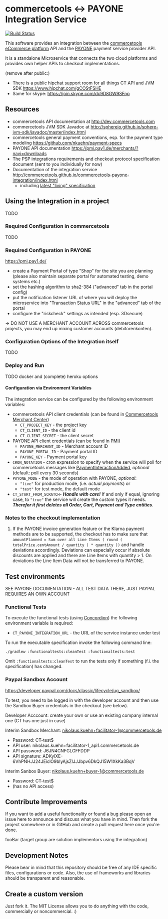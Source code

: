 # commercetools <-> PAYONE Integration Service

[![Build Status](https://travis-ci.com/commercetools/commercetools-payone-integration.svg?token=BGS8vSNxuriRBqs9Ffzs&branch=master)](https://travis-ci.com/commercetools/commercetools-payone-integration)

This software provides an integration between the [commercetools eCommerce platform](http://dev.sphere.io) API
and the [PAYONE](http://www.payone.de) payment service provider API. 

It is a standalone Microservice that connects the two cloud platforms and provides own helper APIs to checkout
implementations. 

(remove after public:) 
 * There is a public hipchat support room for all things CT API and JVM SDK https://www.hipchat.com/gCOStFSHE
 * Same for skype: https://join.skype.com/dc9D8GW9SFnp 
 
## Resources
 * commercetools API documentation at http://dev.commercetools.com
 * commercetools JVM SDK Javadoc at http://sphereio.github.io/sphere-jvm-sdk/javadoc/master/index.html
 * commercetools general payment conventions, esp. for the payment type modeling https://github.com/nkuehn/payment-specs
 * PAYONE API documentation https://pmi.pay1.de/merchants/?navi=downloads 
 * The PSP integrations requirements and checkout protocol specification document (sent to you individually for now)
 * Documentation of the integration service http://commercetools.github.io/commercetools-payone-integration/index.html
   * including [latest "living" specification](http://commercetools.github.io/commercetools-payone-integration/latest/spec/specs/Specs.html)
 
## Using the Integration in a project

TODO

### Required Configuration in commercetools

TODO

### Required Configuration in PAYONE

https://pmi.pay1.de/

 * create a Payment Portal of type "Shop" for the site you are planning (please also maintain separate portal for 
   automated testing, demo systems etc.)
 * set the hashing algorithm to sha2-384  ("advanced" tab in the portal config)
 * put the notification listener URL of where you will deploy the microservice into "Transaction Status URL" in the 
   "advanced" tab of the portal
 * configure the "riskcheck" settings as intended (esp. 3Dsecure)

-> DO NOT USE A MERCHANT ACCOUNT ACROSS commercetools projects, you may end up mixing customer accounts (debitorenkonten). 

### Configuration Options of the Integration itself

TODO 

### Deploy and Run

TODO docker and (complete) heroku options

#### Configuration via Environment Variables

The integration service can be configured by the following environment variables:

* commercetools API client credentials (can be found in [Commercetools Merchant Center](https://admin.sphere.io/))
  * `CT_PROJECT_KEY` - the project key 
  * `CT_CLIENT_ID` - the client id
  * `CT_CLIENT_SECRET` - the client secret
* PAYONE API client credentials (can be found in [PMI](https://pmi.pay1.de/))
  * `PAYONE_MERCHANT_ID` - Merchant account ID
  * `PAYONE_PORTAL_ID` - Payment portal ID
  * `PAYONE_KEY` - Payment portal key
* `CRON_NOTATION` - cron expression to specify when the service will poll for commercetools messages like
  [PaymentInteractionAdded](http://dev.commercetools.com/http-api-projects-messages.html#payment-interaction-added-message),
  _optional_ (default: poll every 30 seconds)
* `PAYONE_MODE` - the mode of operation with PAYONE, _optional_:
  * `"live"` for production mode, (i.e. _actual payments_) or
  * `"test"` for test mode, the default mode
* `CT_START_FROM_SCRATCH`- _**Handle with care!**_ If and only if equal, ignoring case, to `"true"`
  the service will create the custom types it needs.
  _**Therefor it first deletes all Order, Cart, Payment and Type entities**_.

### Notes to the checkout implementation

 1. If the PAYONE invoice generation feature or the Klarna payment methods are to be supported, the checkout has to make
    sure that 
    `amountPlanned = Sum over all Line Items ( round ( totalPrice.centAmount / quantity ) * quantity ))` 
    and handle deviations accordingly.  Deviations can especially occur if absolute discounts are applied and there are
    Line Items with quantity > 1.  On deviations the Line Item Data will not be transferred to PAYONE. 

## Test environments

SEE PAYONE DOCUMENTATION - ALL TEST DATA THERE, JUST PAYPAL REQUIRES AN OWN ACCOUNT

### Functional Tests

To execute the functional tests (using [Concordion](http://concordion.org/)) the following environment variable is
required:

* `CT_PAYONE_INTEGRATION_URL` - the URL of the service instance under test

To run the executable specification invoke the following command line:

```
./gradlew :functionaltests:cleanTest :functionaltests:test
```

Omit `:functionaltests:cleanTest` to run the tests only if something (f.i. the specification) has changed.

### Paypal Sandbox Account

https://developer.paypal.com/docs/classic/lifecycle/ug_sandbox/

To test, you need to be logged in with the developer account and then use the Sandbox Buyer credentials in the checkout (see below). 

Developer Acccount: create your own or use an existing company internal one (CT has one just in case)

Interim Sandbox Merchant: nikolaus.kuehn+facilitator-1@commercetools.de

 * Password: CT-test$
 * API user: nikolaus.kuehn+facilitator-1_api1.commercetools.de 
 * API password: J6JN4CNFGLGFFDDP
 * API signature: ADKylXE-6VhPNHJJ24JEiclO9bIyAjsZlJJJbpv6DkQJ15W1XkKa3BqV

Interim Sanbox Buyer: nikolaus.kuehn+buyer-1@commercetools.de  
 
 * Password: CT-test$
 * (has no API access) 

## Contribute Improvements

If you want to add a useful functionality or found a bug please open an issue here to announce and discuss what you
have in mind.  Then fork the project somewhere or in GitHub and create a pull request here once you're done. 

fooBar (target group are solution implementors using the integration)

## Development Notes

Please bear in mind that this repository should be free of any IDE specific files, configurations or code. Also, the use
 of frameworks and libraries should be transparent and reasonable.

## Create a custom version

Just fork it. The MIT License allows you to do anything with the code, commercially or noncommercial. :)
